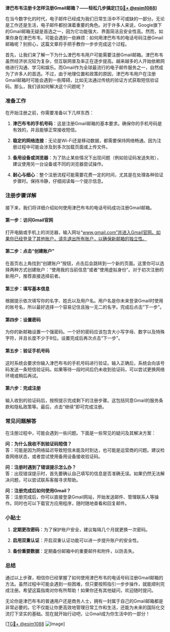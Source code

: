**津巴布韦注册卡怎样注册Gmail邮箱？——轻松几步搞定[[TG💪+ @esim1088](https://t.me/s/esim1088)]**

在当今数字化的时代，电子邮件已经成为我们日常生活中不可或缺的一部分。无论是工作还是生活，电子邮件都扮演着重要的角色。对于许多人来说，Google旗下的Gmail邮箱无疑是首选之一，因为它功能强大、界面简洁且安全性高。然而，如果你身在津巴布韦，可能会遇到一些麻烦：如何用津巴布韦的电话号码注册Gmail邮箱呢？别担心，这篇文章将手把手教你一步步完成这个过程。

首先，让我们来了解一下为什么津巴布韦用户可能需要注册Gmail邮箱。津巴布韦虽然经济状况较为复杂，但互联网普及率正在逐步提高。越来越多的人开始依赖网络进行沟通、学习和娱乐。而Gmail作为全球最流行的电子邮件服务之一，自然成为了许多人的首选。不过，由于地理位置和政策的原因，津巴布韦用户在注册Gmail邮箱时可能会遇到一些障碍，比如无法通过传统的验证方式获取短信验证码。那么，我们该如何解决这个问题呢？

### **准备工作**

在开始注册之前，你需要准备以下几样东西：

1. **津巴布韦的手机号码**：这是注册Gmail邮箱的基本要求。确保你的手机号码是有效的，并且能够正常接收短信。
   
2. **稳定的网络连接**：无论是Wi-Fi还是移动数据，都需要保持网络畅通。因为注册过程中可能会涉及到多次加载页面或上传文件。

3. **备用设备或浏览器**：为了防止某些情况下出现问题（例如验证码发送失败），建议使用另一台设备或不同的浏览器尝试操作。

4. **耐心与细心**：整个注册流程可能需要花费一定的时间，尤其是在处理各种验证步骤时。保持冷静，仔细阅读每一个提示信息。

### **注册步骤详解**

接下来，我们将详细介绍如何使用津巴布韦的电话号码成功注册Gmail邮箱。

#### **第一步：访问Gmail官网**
打开电脑或手机上的浏览器，输入网址“www.gmail.com”并进入Gmail官网。如果你已经登录了其他账户，请先退出所有账户，以确保新邮箱的独立性。

#### **第二步：点击“创建账户”**
在首页右上角找到“创建账户”按钮，点击后会跳转到一个新的页面。这里你可以选择两种方式创建账户：“使用我的当前信息”或者“使用虚拟身份”。对于初次注册的新用户，推荐直接选择前者。

#### **第三步：填写基本信息**
根据提示依次填写你的名字、姓氏以及用户名。用户名是你未来登录Gmail时使用的账号名，所以最好选择一个容易记住且独一无二的名字。完成后点击“下一步”。

#### **第四步：设置密码**
为你的新邮箱设置一个强密码。一个好的密码应该包含大小写字母、数字以及特殊字符，并且长度不少于8位。设置完成后再次点击“下一步”。

#### **第五步：验证手机号码**
这时系统会要求你输入津巴布韦的手机号码进行验证。输入正确后，系统会向该号码发送一条短信验证码。如果等待一段时间后仍未收到验证码，可以尝试更换网络环境或稍后再试。

#### **第六步：完成注册**
输入收到的验证码后，按照提示完成剩下的注册步骤。这包括同意Gmail的服务条款和隐私政策等。最后，点击“继续”即可完成注册。

### **常见问题解答**

在注册过程中，可能会遇到一些问题。下面是一些常见的疑问及其解决方案：

**问：为什么我收不到验证码短信？**  
答：可能是因为网络延迟导致短信未能及时到达，也可能是运营商的问题。建议检查网络状态，或者尝试使用备用设备接收验证码。

**问：注册时遇到了错误提示怎么办？**  
答：出现错误提示时，首先要确认自己填写的信息是否准确无误。如果仍然无法解决问题，可以尝试联系客服寻求帮助。

**问：注册完成后如何使用Gmail？**  
答：注册完成后，你可以直接登录Gmail网站，开始发送邮件、管理联系人等操作。同时也可以下载官方应用程序，随时随地查看和回复邮件。

### **小贴士**

1. **定期更改密码**：为了保护账户安全，建议每隔几个月就更换一次密码。
   
2. **启用双重认证**：开启双重认证功能可以进一步提升账户的安全性。

3. **备份重要数据**：定期备份邮箱中的重要邮件和附件，以防丢失。

### **总结**

通过以上步骤，相信你已经掌握了如何使用津巴布韦的电话号码注册Gmail邮箱的方法。虽然过程中可能会遇到一些困难，但只要按照指引一步步操作，就能顺利完成注册。希望这篇指南对你有所帮助！如果你还有其他疑问，欢迎随时提问。

无论你是津巴布韦的普通用户还是商务人士，拥有一封属于自己的Gmail邮箱都是非常必要的。它不仅能让你更高效地管理日常工作和生活，还能为未来的国际化交流打下坚实的基础。现在就开始行动吧，让Gmail成为你生活中的一部分！

[[TG💪+ @esim1088](https://t.me/s/esim1088) ![Image](https://i.postimg.cc/4NQfJmqS/Snipaste-2025-05-13-00-14-12.png)]